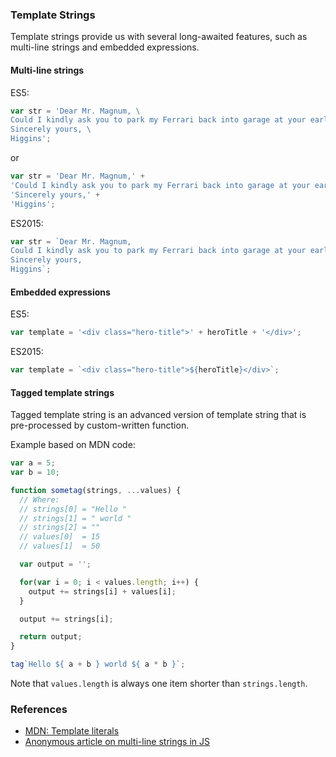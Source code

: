 ### Template Strings

Template strings provide us with several long-awaited features, such as multi-line strings and embedded expressions.

#### Multi-line strings

ES5:

```javascript
var str = 'Dear Mr. Magnum, \
Could I kindly ask you to park my Ferrari back into garage at your earliest convenience. \
Sincerely yours, \
Higgins';
```

or

```javascript
var str = 'Dear Mr. Magnum,' +
'Could I kindly ask you to park my Ferrari back into garage at your earliest convenience.' +
'Sincerely yours,' +
'Higgins';
```

ES2015:

```javascript
var str = `Dear Mr. Magnum,
Could I kindly ask you to park my Ferrari back into garage at your earliest convenience.
Sincerely yours,
Higgins`;
```

#### Embedded expressions

ES5:

```javascript
var template = '<div class="hero-title">' + heroTitle + '</div>';
```

ES2015:

```javascript
var template = `<div class="hero-title">${heroTitle}</div>`;
```

#### Tagged template strings

Tagged template string is an advanced version of template string that is pre-processed by custom-written function.

Example based on MDN code:

```javascript
var a = 5;
var b = 10;

function sometag(strings, ...values) {
  // Where:
  // strings[0] = "Hello "
  // strings[1] = " world "
  // strings[2] = ""
  // values[0]  = 15
  // values[1]  = 50

  var output = '';

  for(var i = 0; i < values.length; i++) {
    output += strings[i] + values[i];
  }

  output += strings[i];

  return output;
}

tag`Hello ${ a + b } world ${ a * b }`;
```

Note that `values.length` is always one item shorter than `strings.length`.

### References

- [MDN: Template literals](https://developer.mozilla.org/en-US/docs/Web/JavaScript/Reference/Template_literals)
- [Anonymous article on multi-line strings in JS](http://shmavon.gazanchyan.me/performance-test-string-concatenation/)
